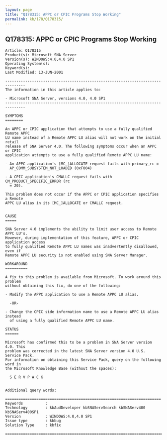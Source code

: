```yaml
---
layout: page
title: "Q178315: APPC or CPIC Programs Stop Working"
permalink: kb/178/Q178315/
---
```


## Q178315: APPC or CPIC Programs Stop Working

	Article: Q178315
	Product(s): Microsoft SNA Server
	Version(s): WINDOWS:4.0,4.0 SP1
	Operating System(s): 
	Keyword(s): 
	Last Modified: 13-JUN-2001
	
	-------------------------------------------------------------------------------
	The information in this article applies to:
	
	- Microsoft SNA Server, versions 4.0, 4.0 SP1 
	-------------------------------------------------------------------------------
	
	SYMPTOMS
	========
	
	An APPC or CPIC application that attempts to use a fully qualified Remote APPC
	LU name instead of a Remote APPC LU alias will not work on the initial retail
	release of SNA Server 4.0. The following symptoms occur when an APPC or CPIC
	application attempts to use a fully qualified Remote APPC LU name:
	
	- An APPC application's [MC_]ALLOCATE request fails with primary_rc =
	  AP_COMM_SUBSYSTEM_NOT_LOADED (0xF004)
	
	- A CPIC application's CMALLC request fails with CM_PRODUCT_SPECIFIC_ERROR (rc
	  = 20).
	
	This problem does not occur if the APPC or CPIC application specifies a Remote
	APPC LU alias in its [MC_]ALLOCATE or CMALLC request.
	
	
	CAUSE
	=====
	
	SNA Server 4.0 implements the ability to limit user access to Remote APPC LU's.
	However, during implementation of this feature, APPC or CPIC application access
	to fully qualified Remote APPC LU names was inadvertently disallowed, even if
	Remote APPC LU security is not enabled using SNA Server Manager.
	
	WORKAROUND
	==========
	
	A fix to this problem is available from Microsoft. To work around this problem
	without obtaining this fix, do one of the following:
	
	- Modify the APPC application to use a Remote APPC LU alias.
	
	  -OR-
	
	- Change the CPIC side information name to use a Remote APPC LU alias instead
	  of using a fully qualified Remote APPC LU name.
	
	STATUS
	======
	
	Microsoft has confirmed this to be a problem in SNA Server version 4.0. This
	problem was corrected in the latest SNA Server version 4.0 U.S. Service Pack.
	For information on obtaining this Service Pack, query on the following word in
	the Microsoft Knowledge Base (without the spaces):
	
	  S E R V P A C K
	
	
	Additional query words:
	
	======================================================================
	Keywords          :  
	Technology        : kbAudDeveloper kbSNAServSearch kbSNAServ400 kbSNAServ400SP1
	Version           : WINDOWS:4.0,4.0 SP1
	Issue type        : kbbug
	Solution Type     : kbfix
	
	=============================================================================
	
